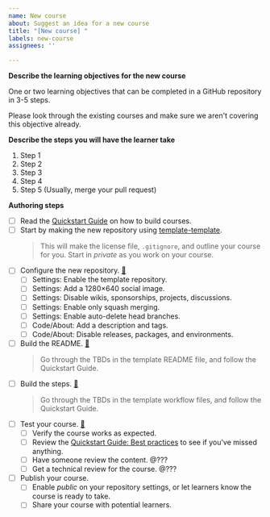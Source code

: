 ```yaml
---
name: New course
about: Suggest an idea for a new course
title: "[New course] "
labels: new-course
assignees: ''

---
```


**Describe the learning objectives for the new course**

One or two learning objectives that can be completed in a GitHub repository in 3-5 steps.

Please look through the existing courses and make sure we aren't covering this objective already.

**Describe the steps you will have the learner take**

1. Step 1
2. Step 2
3. Step 3
4. Step 4
5. Step 5 (Usually, merge your pull request)

<!-- Then create your issue. Follow the steps below after you create the issue. -->

**Authoring steps**

- [ ] Read the [Quickstart Guide](https://github.com/githubpartners/quickstart-guide) on how to build courses.
- [ ] Start by making the new repository using [template-template](https://github.com/githubpartners/template-template).
  > This will make the license file, `.gitignore`, and outline your course for you.
  > Start in _private_ as you work on your course.
- [ ] Configure the new repository. [🔗](https://github.com/githubpartners/quickstart-guide#set-up-your-repository)
  - [ ] Settings: Enable the template repository.
  - [ ] Settings: Add a 1280×640 social image.
  - [ ] Settings: Disable wikis, sponsorships, projects, discussions.
  - [ ] Settings: Enable only squash merging.
  - [ ] Settings: Enable auto-delete head branches.
  - [ ] Code/About: Add a description and tags.
  - [ ] Code/About: Disable releases, packages, and environments.
- [ ] Build the README. [🔗](https://github.com/githubpartners/quickstart-guide#writing-your-readme)
  > Go through the TBDs in the template README file, and follow the Quickstart Guide.
- [ ] Build the steps. [🔗](https://github.com/githubpartners/quickstart-guide#writing-your-actions-workflow-files)
  > Go through the TBDs in the template workflow files, and follow the Quickstart Guide.
- [ ] Test your course. [🔗](https://github.com/githubpartners/quickstart-guide#testing-and-monitoring-your-course)
  - [ ] Verify the course works as expected.
  - [ ] Review the [Quickstart Guide: Best practices](https://github.com/githubpartners/quickstart-guide#best-practices-for-building-courses) to see if you've missed anything.
  - [ ] Have someone review the content. @???
  - [ ] Get a technical review for the course. @???
- [ ] Publish your course.
  - [ ] Enable _public_ on your repository settings, or let learners know the course is ready to take.
  - [ ] Share your course with potential learners.
